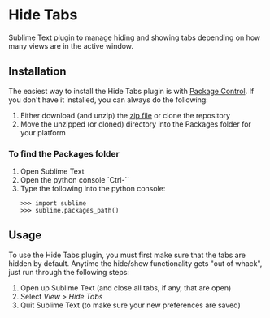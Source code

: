# Hide Tabs

Sublime Text plugin to manage hiding and showing tabs depending on how many views are in the active window.

## Installation

The easiest way to install the Hide Tabs plugin is with [Package Control][package_control]. If you don't have it installed, you can always do the following:

1. Either download (and unzip) the [zip file][zip_file] or clone the repository
2. Move the unzipped (or cloned) directory into the Packages folder for your platform

### To find the Packages folder

1. Open Sublime Text
2. Open the python console `Ctrl-\``
3. Type the following into the python console:
    ```
    >>> import sublime
    >>> sublime.packages_path()
    ```

## Usage

To use the Hide Tabs plugin, you must first make sure that the tabs are hidden by default. Anytime the hide/show functionality gets "out of whack", just run through the following steps:

1. Open up Sublime Text (and close all tabs, if any, that are open)
2. Select *View > Hide Tabs*
3. Quit Sublime Text (to make sure your new preferences are saved)


[package_control]: http://wbond.net/sublime_packages/package_control
[zip_file]: https://github.com/croach/SublimeHideTabs/archive/master.zip
